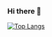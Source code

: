 ### Hi there 👋

[![Top Langs](https://github-readme-stats-weld-six.vercel.app/api/top-langs/?username=ricjouas&langs_count=10)](https://github.com/ricjouas/github-readme-stats)
